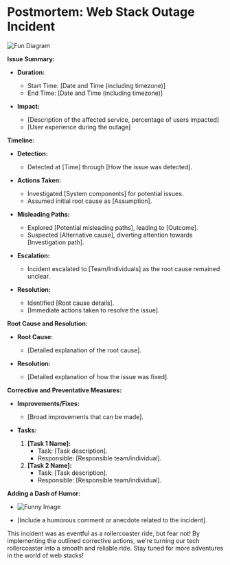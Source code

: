 # Postmortem: Web Stack Outage Incident

![Fun Diagram](link-to-your-diagram.png) <!-- Add a link to your pretty diagram here -->

**Issue Summary:**

- **Duration:**

  - Start Time: [Date and Time (including timezone)]
  - End Time: [Date and Time (including timezone)]
- **Impact:**
  - [Description of the affected service, percentage of users impacted]
  - [User experience during the outage]

**Timeline:**

- **Detection:**

  - Detected at [Time] through [How the issue was detected].
- **Actions Taken:**
  - Investigated [System components] for potential issues.
  - Assumed initial root cause as [Assumption].
- **Misleading Paths:**
  - Explored [Potential misleading paths], leading to [Outcome].
  - Suspected [Alternative cause], diverting attention towards [Investigation path].
- **Escalation:**
  - Incident escalated to [Team/Individuals] as the root cause remained unclear.
- **Resolution:**
  - Identified [Root cause details].
  - [Immediate actions taken to resolve the issue].

**Root Cause and Resolution:**

- **Root Cause:**

  - [Detailed explanation of the root cause].
- **Resolution:**
  - [Detailed explanation of how the issue was fixed].

**Corrective and Preventative Measures:**

- **Improvements/Fixes:**

  - [Broad improvements that can be made].
- **Tasks:**
  1. **[Task 1 Name]:**
     - Task: [Task description].
     - Responsible: [Responsible team/individual].
  2. **[Task 2 Name]:**
     - Task: [Task description].
     - Responsible: [Responsible team/individual].

**Adding a Dash of Humor:**

- ![Funny Image](link-to-funny-image.png) <!-- Add a link to a funny image here -->

- [Include a humorous comment or anecdote related to the incident].

This incident was as eventful as a rollercoaster ride, but fear not! By implementing the outlined corrective actions, we're turning our tech rollercoaster into a smooth and reliable ride. Stay tuned for more adventures in the world of web stacks!
